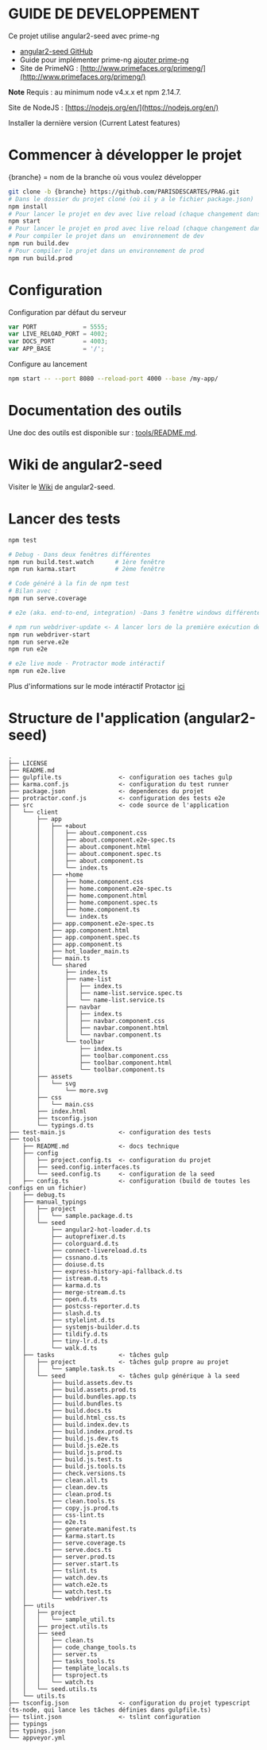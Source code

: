 # GUIDE DE DEVELOPPEMENT

Ce projet utilise angular2-seed avec prime-ng

* [angular2-seed GitHub](https://github.com/mgechev/angular2-seed)
* Guide pour implémenter prime-ng [ajouter prime-ng](https://github.com/mgechev/angular2-seed/wiki/Add-PrimeNG)
* Site de PrimeNG : [http://www.primefaces.org/primeng/](http://www.primefaces.org/primeng/)

**Note** Requis : au minimum node v4.x.x et npm 2.14.7.

Site de NodeJS : [https://nodejs.org/en/](https://nodejs.org/en/)

Installer la dernière version (Current Latest features)

# Commencer à développer le projet

{branche} = nom de la branche où vous voulez développer

```bash
git clone -b {branche} https://github.com/PARISDESCARTES/PRAG.git
# Dans le dossier du projet cloné (où il y a le fichier package.json)
npm install
# Pour lancer le projet en dev avec live reload (chaque changement dans le code est compilé directment)
npm start
# Pour lancer le projet en prod avec live reload (chaque changement dans le code est compilé directment)npm run serve.prod
# Pour compiler le projet dans un  environnement de dev
npm run build.dev
# Pour compiler le projet dans un environnement de prod
npm run build.prod
```

# Configuration

Configuration par défaut du serveur

```js
var PORT             = 5555;
var LIVE_RELOAD_PORT = 4002;
var DOCS_PORT        = 4003;
var APP_BASE         = '/';
```

Configure au lancement

```bash
npm start -- --port 8080 --reload-port 4000 --base /my-app/
```

# Documentation des outils

Une doc des outils est disponible sur : [tools/README.md](tools/README.md).

# Wiki de angular2-seed

Visiter le [Wiki](https://github.com/mgechev/angular2-seed/wiki) de angular2-seed.

# Lancer des tests

```bash
npm test

# Debug - Dans deux fenêtres différentes
npm run build.test.watch      # 1ère fenêtre
npm run karma.start           # 2ème fenêtre

# Code généré à la fin de npm test
# Bilan avec :
npm run serve.coverage

# e2e (aka. end-to-end, integration) -Dans 3 fenêtre windows différentes

# npm run webdriver-update <- A lancer lors de la première exécution des tests
npm run webdriver-start
npm run serve.e2e
npm run e2e

# e2e live mode - Protractor mode intéractif
npm run e2e.live
```
Plus d'informations sur le mode intéractif Protactor  [ici](https://github.com/angular/protractor/blob/master/docs/debugging.md#testing-out-protractor-interactively)

# Structure de l'application (angular2-seed)

```
.
├── LICENSE
├── README.md
├── gulpfile.ts                <- configuration oes taches gulp
├── karma.conf.js              <- configuration du test runner
├── package.json               <- dependences du projet
├── protractor.conf.js         <- configuration des tests e2e
├── src                        <- code source de l'application
│   └── client
│       ├── app
│       │   ├── +about
│       │   │   ├── about.component.css
│       │   │   ├── about.component.e2e-spec.ts
│       │   │   ├── about.component.html
│       │   │   ├── about.component.spec.ts
│       │   │   ├── about.component.ts
│       │   │   └── index.ts
│       │   ├── +home
│       │   │   ├── home.component.css
│       │   │   ├── home.component.e2e-spec.ts
│       │   │   ├── home.component.html
│       │   │   ├── home.component.spec.ts
│       │   │   ├── home.component.ts
│       │   │   └── index.ts
│       │   ├── app.component.e2e-spec.ts
│       │   ├── app.component.html
│       │   ├── app.component.spec.ts
│       │   ├── app.component.ts
│       │   ├── hot_loader_main.ts
│       │   ├── main.ts
│       │   └── shared
│       │       ├── index.ts
│       │       ├── name-list
│       │       │   ├── index.ts
│       │       │   ├── name-list.service.spec.ts
│       │       │   └── name-list.service.ts
│       │       ├── navbar
│       │       │   ├── index.ts
│       │       │   ├── navbar.component.css
│       │       │   ├── navbar.component.html
│       │       │   └── navbar.component.ts
│       │       └── toolbar
│       │           ├── index.ts
│       │           ├── toolbar.component.css
│       │           ├── toolbar.component.html
│       │           └── toolbar.component.ts
│       ├── assets
│       │   └── svg
│       │       └── more.svg
│       ├── css
│       │   └── main.css
│       ├── index.html
│       ├── tsconfig.json
│       └── typings.d.ts
├── test-main.js               <- configuration des tests
├── tools
│   ├── README.md              <- docs technique
│   ├── config
│   │   ├── project.config.ts  <- configuration du projet
│   │   ├── seed.config.interfaces.ts
│   │   └── seed.config.ts     <- configuration de la seed
│   ├── config.ts              <- configuration (build de toutes les configs en un fichier)
│   ├── debug.ts
│   ├── manual_typings
│   │   ├── project            
│   │   │   └── sample.package.d.ts
│   │   └── seed               
│   │       ├── angular2-hot-loader.d.ts
│   │       ├── autoprefixer.d.ts
│   │       ├── colorguard.d.ts
│   │       ├── connect-livereload.d.ts
│   │       ├── cssnano.d.ts
│   │       ├── doiuse.d.ts
│   │       ├── express-history-api-fallback.d.ts
│   │       ├── istream.d.ts
│   │       ├── karma.d.ts
│   │       ├── merge-stream.d.ts
│   │       ├── open.d.ts
│   │       ├── postcss-reporter.d.ts
│   │       ├── slash.d.ts
│   │       ├── stylelint.d.ts
│   │       ├── systemjs-builder.d.ts
│   │       ├── tildify.d.ts
│   │       ├── tiny-lr.d.ts
│   │       └── walk.d.ts
│   ├── tasks                  <- tâches gulp
│   │   ├── project            <- tâches gulp propre au projet
│   │   │   └── sample.task.ts
│   │   └── seed               <- tâches gulp générique à la seed
│   │       ├── build.assets.dev.ts
│   │       ├── build.assets.prod.ts
│   │       ├── build.bundles.app.ts
│   │       ├── build.bundles.ts
│   │       ├── build.docs.ts
│   │       ├── build.html_css.ts
│   │       ├── build.index.dev.ts
│   │       ├── build.index.prod.ts
│   │       ├── build.js.dev.ts
│   │       ├── build.js.e2e.ts
│   │       ├── build.js.prod.ts
│   │       ├── build.js.test.ts
│   │       ├── build.js.tools.ts
│   │       ├── check.versions.ts
│   │       ├── clean.all.ts
│   │       ├── clean.dev.ts
│   │       ├── clean.prod.ts
│   │       ├── clean.tools.ts
│   │       ├── copy.js.prod.ts
│   │       ├── css-lint.ts
│   │       ├── e2e.ts
│   │       ├── generate.manifest.ts
│   │       ├── karma.start.ts
│   │       ├── serve.coverage.ts
│   │       ├── serve.docs.ts
│   │       ├── server.prod.ts
│   │       ├── server.start.ts
│   │       ├── tslint.ts
│   │       ├── watch.dev.ts
│   │       ├── watch.e2e.ts
│   │       ├── watch.test.ts
│   │       └── webdriver.ts
│   ├── utils                  
│   │   ├── project            
│   │   │   └── sample_util.ts
│   │   ├── project.utils.ts
│   │   ├── seed              
│   │   │   ├── clean.ts
│   │   │   ├── code_change_tools.ts
│   │   │   ├── server.ts
│   │   │   ├── tasks_tools.ts
│   │   │   ├── template_locals.ts
│   │   │   ├── tsproject.ts
│   │   │   └── watch.ts
│   │   └── seed.utils.ts
│   └── utils.ts
├── tsconfig.json              <- configuration du projet typescript (ts-node, qui lance les tâches définies dans gulpfile.ts)
├── tslint.json                <- tslint configuration
├── typings                    
├── typings.json
└── appveyor.yml
```